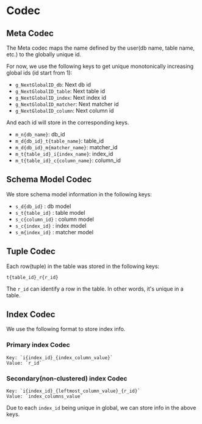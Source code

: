 # Codec

## Meta Codec
The Meta codec maps the name defined by the user(db name, table name, etc.)  to the globally unique id. 

For now, we use the following keys to get unique monotonically increasing global ids (id start from 1):

- `g_NextGlobalID_db`: Next db id 
- `g_NextGlobalID_table`: Next table id
- `g_NextGlobalID_index`: Next index id
- `g_NextGlobalID_matcher`: Next matcher id
- `g_NextGlobalID_column`: Next column id

And each id will store in the corresponding keys.

- `m_n{db_name}`: db_id
- `m_d{db_id}_t{table_name}`: table_id
- `m_d{db_id}_m{matcher_name}`: matcher_id
- `m_t{table_id}_i{index_name}`: index_id
- `m_t{table_id}_c{column_name}`: column_id


## Schema Model Codec

We store schema model information in the following keys:

- `s_d{db_id}` : db model
- `s_t{table_id}` : table model
- `s_c{column_id}` : column model
- `s_c{index_id}` : index model
- `s_m{index_id}` : matcher model

## Tuple Codec

Each row(tuple) in the table was stored in the following keys:

`t{table_id}_r{r_id}`

The `r_id` can identify a row in the table. In other words, it's unique in a table.

## Index Codec

We use the following format to store index info.

### Primary index Codec

```
Key: `i{index_id}_{index_column_value}`
Value: `r_id`
```

### Secondary(non-clustered) index Codec

```
Key: `i{index_id}_{leftmost_column_value}_{r_id}`
Value: `index_columns_value`
```

Due to each `index_id` being unique in global, we can store info in the above keys.